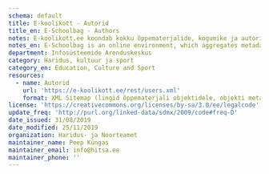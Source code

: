 ```yaml
---
schema: default
title: E-koolikott - Autorid
title_en: E-Schoolbag - Authors
notes: E-koolikott.ee koondab kokku õppematerjalide, kogumike ja autorite metaandmed ja teeb need kättesaadavaks 5-tärni avaandmetena. Igal objektil on oma URI, millele pöördudes väljastatakse objekti sisu nii inimesele arusaadavas (läbi veebibrauseri) kui masinloetavas vormingus (JSON-LD).
notes_en: E-Schoolbag is an online environment, which aggregates metadata about learning materials, collections plus authors and makes them available as 5-star open data objects.
department: Infosüsteemide Arenduskeskus
category: Haridus, kultuur ja sport
category_en: Education, Culture and Sport
resources:
  - name: Autorid
    url: 'https://e-koolikott.ee/rest/users.xml' 
    format: XML Sitemap (lingid õppematerjali objektidele, objekti metainfo JSON-LD vormingus)
license: 'https://creativecommons.org/licenses/by-sa/3.0/ee/legalcode' 
update_freq: 'http://purl.org/linked-data/sdmx/2009/code#freq-D' 
date_issued: 31/08/2019 
date_modified: 25/11/2019 
organization: Haridus- ja Noorteamet
maintainer_name: Peep Küngas
maintainer_email: info@hitsa.ee
maintainer_phone: '' 
---
```


